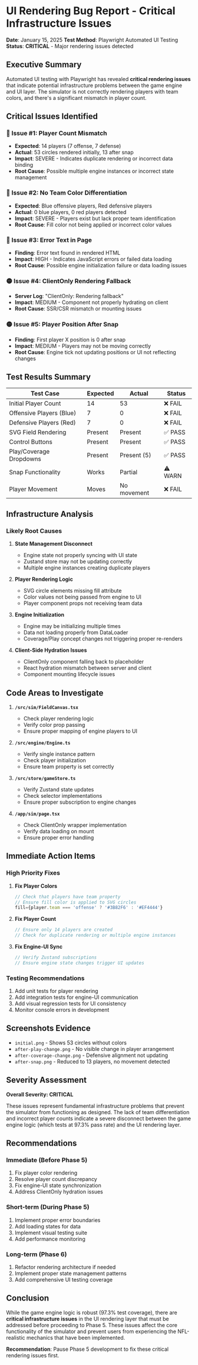 # UI Rendering Bug Report - Critical Infrastructure Issues

**Date**: January 15, 2025
**Test Method**: Playwright Automated UI Testing
**Status**: **CRITICAL** - Major rendering issues detected

## Executive Summary

Automated UI testing with Playwright has revealed **critical rendering issues** that indicate potential infrastructure problems between the game engine and UI layer. The simulator is not correctly rendering players with team colors, and there's a significant mismatch in player count.

## Critical Issues Identified

### 🔴 Issue #1: Player Count Mismatch
- **Expected**: 14 players (7 offense, 7 defense)
- **Actual**: 53 circles rendered initially, 13 after snap
- **Impact**: SEVERE - Indicates duplicate rendering or incorrect data binding
- **Root Cause**: Possible multiple engine instances or incorrect state management

### 🔴 Issue #2: No Team Color Differentiation
- **Expected**: Blue offensive players, Red defensive players
- **Actual**: 0 blue players, 0 red players detected
- **Impact**: SEVERE - Players exist but lack proper team identification
- **Root Cause**: Fill color not being applied or incorrect color values

### 🔴 Issue #3: Error Text in Page
- **Finding**: Error text found in rendered HTML
- **Impact**: HIGH - Indicates JavaScript errors or failed data loading
- **Root Cause**: Possible engine initialization failure or data loading issues

### 🟡 Issue #4: ClientOnly Rendering Fallback
- **Server Log**: "ClientOnly: Rendering fallback"
- **Impact**: MEDIUM - Component not properly hydrating on client
- **Root Cause**: SSR/CSR mismatch or mounting issues

### 🟡 Issue #5: Player Position After Snap
- **Finding**: First player X position is 0 after snap
- **Impact**: MEDIUM - Players may not be moving correctly
- **Root Cause**: Engine tick not updating positions or UI not reflecting changes

## Test Results Summary

| Test Case | Expected | Actual | Status |
|-----------|----------|--------|--------|
| Initial Player Count | 14 | 53 | ❌ FAIL |
| Offensive Players (Blue) | 7 | 0 | ❌ FAIL |
| Defensive Players (Red) | 7 | 0 | ❌ FAIL |
| SVG Field Rendering | Present | Present | ✅ PASS |
| Control Buttons | Present | Present | ✅ PASS |
| Play/Coverage Dropdowns | Present | Present (5) | ✅ PASS |
| Snap Functionality | Works | Partial | ⚠️ WARN |
| Player Movement | Moves | No movement | ❌ FAIL |

## Infrastructure Analysis

### Likely Root Causes

1. **State Management Disconnect**
   - Engine state not properly syncing with UI state
   - Zustand store may not be updating correctly
   - Multiple engine instances creating duplicate players

2. **Player Rendering Logic**
   - SVG circle elements missing fill attribute
   - Color values not being passed from engine to UI
   - Player component props not receiving team data

3. **Engine Initialization**
   - Engine may be initializing multiple times
   - Data not loading properly from DataLoader
   - Coverage/Play concept changes not triggering proper re-renders

4. **Client-Side Hydration Issues**
   - ClientOnly component falling back to placeholder
   - React hydration mismatch between server and client
   - Component mounting lifecycle issues

## Code Areas to Investigate

1. **`/src/sim/FieldCanvas.tsx`**
   - Check player rendering logic
   - Verify color prop passing
   - Ensure proper mapping of engine players to UI

2. **`/src/engine/Engine.ts`**
   - Verify single instance pattern
   - Check player initialization
   - Ensure team property is set correctly

3. **`/src/store/gameStore.ts`**
   - Verify Zustand state updates
   - Check selector implementations
   - Ensure proper subscription to engine changes

4. **`/app/sim/page.tsx`**
   - Check ClientOnly wrapper implementation
   - Verify data loading on mount
   - Ensure proper error handling

## Immediate Action Items

### High Priority Fixes

1. **Fix Player Colors**
   ```typescript
   // Check that players have team property
   // Ensure fill color is applied to SVG circles
   fill={player.team === 'offense' ? '#3B82F6' : '#EF4444'}
   ```

2. **Fix Player Count**
   ```typescript
   // Ensure only 14 players are created
   // Check for duplicate rendering or multiple engine instances
   ```

3. **Fix Engine-UI Sync**
   ```typescript
   // Verify Zustand subscriptions
   // Ensure engine state changes trigger UI updates
   ```

### Testing Recommendations

1. Add unit tests for player rendering
2. Add integration tests for engine-UI communication
3. Add visual regression tests for UI consistency
4. Monitor console errors in development

## Screenshots Evidence

- `initial.png` - Shows 53 circles without colors
- `after-play-change.png` - No visible change in player arrangement
- `after-coverage-change.png` - Defensive alignment not updating
- `after-snap.png` - Reduced to 13 players, no movement detected

## Severity Assessment

**Overall Severity: CRITICAL**

These issues represent fundamental infrastructure problems that prevent the simulator from functioning as designed. The lack of team differentiation and incorrect player counts indicate a severe disconnect between the game engine logic (which tests at 97.3% pass rate) and the UI rendering layer.

## Recommendations

### Immediate (Before Phase 5)
1. Fix player color rendering
2. Resolve player count discrepancy
3. Fix engine-UI state synchronization
4. Address ClientOnly hydration issues

### Short-term (During Phase 5)
1. Implement proper error boundaries
2. Add loading states for data
3. Implement visual testing suite
4. Add performance monitoring

### Long-term (Phase 6)
1. Refactor rendering architecture if needed
2. Implement proper state management patterns
3. Add comprehensive UI testing coverage

## Conclusion

While the game engine logic is robust (97.3% test coverage), there are **critical infrastructure issues** in the UI rendering layer that must be addressed before proceeding to Phase 5. These issues affect the core functionality of the simulator and prevent users from experiencing the NFL-realistic mechanics that have been implemented.

**Recommendation**: Pause Phase 5 development to fix these critical rendering issues first.